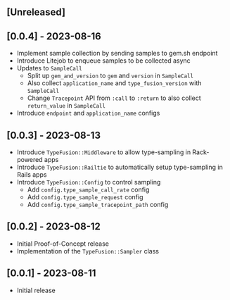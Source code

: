 ## [Unreleased]

## [0.0.4] - 2023-08-16

- Implement sample collection by sending samples to gem.sh endpoint
- Introduce Litejob to enqueue samples to be collected async
- Updates to `SampleCall`
  - Split up `gem_and_version` to `gem` and `version` in `SampleCall`
  - Also collect `application_name` and `type_fusion_version` with `SampleCall`
  - Change `Tracepoint` API from `:call` to `:return` to also collect `return_value` in `SampleCall`
- Introduce `endpoint` and `application_name` configs

## [0.0.3] - 2023-08-13

- Introduce `TypeFusion::Middleware` to allow type-sampling in Rack-powered apps
- Introduce `TypeFusion::Railtie` to automatically setup type-sampling in Rails apps
- Introduce `TypeFusion::Config` to control sampling
  - Add `config.type_sample_call_rate` config
  - Add `config.type_sample_request` config
  - Add `config.type_sample_tracepoint_path` config

## [0.0.2] - 2023-08-12

- Initial Proof-of-Concept release
- Implementation of the `TypeFusion::Sampler` class

## [0.0.1] - 2023-08-11

- Initial release
